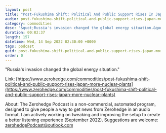 ```yaml
---
layout: post
title: "Post-Fukushima Shift: Political And Public Support Rises In Japan For More Nuclear Plants"
audio: post-fukushima-shift-political-and-public-support-rises-japan-more-nuclear-plants-0
category: commodities
desc: "&quot;Russia's invasion changed the global energy situation.&quot;"
duration: 00:02:37
length: 157
datetime: Wed, 14 Sep 2022 02:30:00 +0000
tags: podcast
guid: post-fukushima-shift-political-and-public-support-rises-japan-more-nuclear-plants-0
order: 0
---
```

&quot;Russia's invasion changed the global energy situation.&quot;

Link: [https://www.zerohedge.com/commodities/post-fukushima-shift-political-and-public-support-rises-japan-more-nuclear-plants](https://www.zerohedge.com/commodities/post-fukushima-shift-political-and-public-support-rises-japan-more-nuclear-plants)

About: The Zerohedge Podcast is a non-commercial, automated program, designed to give people a way to get news from Zerohedge in an audio format.  I am actively working on tweaking and improving the setup to create a better listening experience (September 2022).  Suggestions are welcome: [zerohedgePodcast@outlook.com](mailto:zerohedgePodcast@outlook.com)